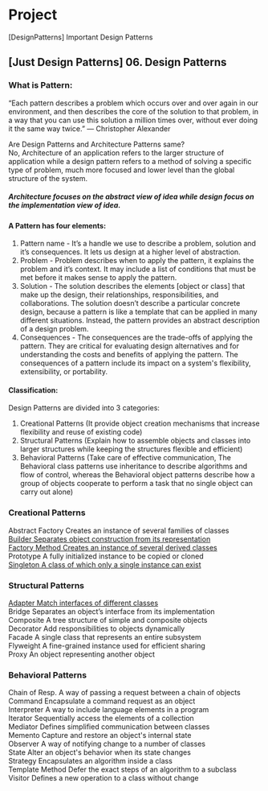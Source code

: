 # Project

[DesignPatterns] Important Design Patterns

## [Just Design Patterns] 06. Design Patterns

### 

### What is Pattern:

“Each pattern describes a problem which occurs over and over again in our environment, and then describes the core of the solution to that problem, in a way that you can use this solution a million times over, without ever doing it the same way twice.”
— Christopher Alexander     

Are Design Patterns and Architecture Patterns same?             
No, Architecture of an application refers to the larger structure of application while a design pattern refers to a method of solving a specific type of problem, much more focused and lower level than the global structure of the system.

##### Architecture focuses on the abstract view of idea while design focus on the implementation view of idea.

#### A Pattern has four elements:        
1) Pattern name - It’s a handle we use to describe a problem, solution and it’s consequences. It lets us design at a higher level of abstraction.           
2) Problem - Problem describes when to apply the pattern, it explains the problem and it’s context. It may include a list of conditions that must be met before it makes sense to apply the pattern.            
3) Solution - The solution describes the elements [object or class] that make up the design, their relationships, responsibilities, and collaborations. The solution doesn’t describe a particular concrete design, because a pattern is like a template that can be applied in many different situations. Instead, the pattern provides an abstract description of a design problem.           
4) Consequences - The consequences are the trade-offs of applying the pattern. They are critical for evaluating design alternatives and for understanding the costs and benefits of applying the pattern. The consequences of a pattern include its impact on a system's flexibility, extensibility, or portability.        

#### Classification:
Design Patterns are divided into 3 categories:
1) Creational Patterns (It provide object creation mechanisms that increase flexibility and reuse of existing code)
2) Structural Patterns (Explain how to assemble objects and classes into larger structures while keeping the structures flexible and efficient)
3) Behavioral Patterns (Take care of effective communication, The Behavioral class patterns use inheritance to describe algorithms and flow of control, whereas the Behavioral object patterns describe how a group of objects cooperate to perform a task that no single object can carry out alone)



### Creational Patterns
  Abstract Factory	Creates an instance of several families of classes      
  [Builder	Separates object construction from its representation](https://github.com/kambleaa007/Javascript/tree/master/5.%20Design%20Patterns/Builder)           
  [Factory Method	Creates an instance of several derived classes](https://github.com/kambleaa007/Javascript/tree/master/5.%20Design%20Patterns/Factory)                   
  Prototype	A fully initialized instance to be copied or cloned     
  [Singleton	A class of which only a single instance can exist](https://github.com/kambleaa007/Javascript/tree/master/5.%20Design%20Patterns/Singleton)                   

### Structural Patterns         
  [Adapter  Match interfaces of different classes](https://github.com/kambleaa007/Javascript/tree/master/5.%20Design%20Patterns/Adapter)                       
  Bridge	Separates an object’s interface from its implementation         
  Composite	A tree structure of simple and composite objects        
  Decorator	Add responsibilities to objects dynamically         
  Facade	A single class that represents an entire subsystem          
  Flyweight	A fine-grained instance used for efficient sharing          
  Proxy	An object representing another object           

### Behavioral Patterns                                                                         
  Chain of Resp.	A way of passing a request between a chain of objects                   
  Command	Encapsulate a command request as an object                  
  Interpreter	A way to include language elements in a program                     
  Iterator	Sequentially access the elements of a collection                    
  Mediator	Defines simplified communication between classes                
  Memento	Capture and restore an object's internal state              
  Observer	A way of notifying change to a number of classes                        
  State	Alter an object's behavior when its state changes                       
  Strategy	Encapsulates an algorithm inside a class                                    
  Template Method	Defer the exact steps of an algorithm to a subclass                     
  Visitor	Defines a new operation to a class without change           











